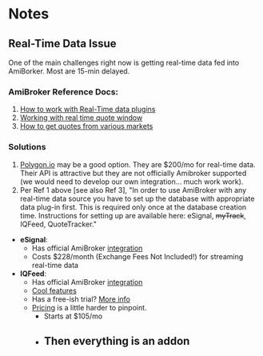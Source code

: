 # Notes

## Real-Time Data Issue
One of the main challenges right now is getting real-time data fed into AmiBorker. Most are 15-min delayed.

### AmiBroker Reference Docs:
1. [How to work with Real-Time data plugins](https://www.amibroker.com/guide/h_rtsource.html)
2. [Working with real time quote window](https://www.amibroker.com/guide/w_rtquote.html)
3. [How to get quotes from various markets](https://www.amibroker.com/guide/h_quotes.html)

### Solutions
1. [Polygon.io](https://polygon.io/pricing) may be a good option. They are $200/mo for real-time data. Their API is attractive but they are not officially Amibroker supported (we would need to develop our own integration... much work work).
2. Per Ref 1 above [see also Ref 3], "In order to use AmiBroker with any real-time data source you have to set up the database with appropriate data plug-in first. This is required only once at the database creation time. Instructions for setting up are available here: eSignal, ~~myTrack~~, IQFeed, QuoteTracker."
 - **eSignal**:
	 - Has official AmiBroker [integration](https://www.amibroker.com/guide/h_esignal.html) 
	 - Costs $228/month (Exchange Fees Not Included!) for streaming real-time data
-  **IQFeed**:
	- Has official AmiBroker [integration](https://www.amibroker.com/iqfeed.html)
	- [Cool features](https://www.iqfeed.net/Amibroker/index.cfm?displayaction=data&section=services)
	- Has a free-ish trial? [More info](https://www.iqfeed.net/Amibroker/index.cfm?displayaction=start)
	- [Pricing](https://www.iqfeed.net/Amibroker/index.cfm?displayaction=data&section=fees) is a little harder to pinpoint.
		- Starts at $105/mo 
		- Then everything is an addon
			- 

<!--stackedit_data:
eyJoaXN0b3J5IjpbMTgzMzY0MzMxNiwtMTQ5Mzc1NDA3LDE3Nz
AyNTU2MDFdfQ==
-->